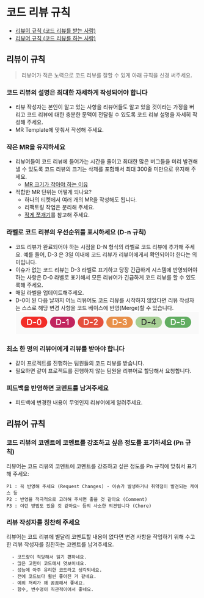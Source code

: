 # 코드 리뷰 규칙

- [리뷰이 규칙 (코드 리뷰를 받는 사람)](#리뷰이-규칙)
- [리뷰어 규칙 (코드 리뷰를 하는 사람)](#리뷰어-규칙)

## 리뷰이 규칙

> 리뷰어가 적은 노력으로 코드 리뷰를 잘할 수 있게 아래 규칙을 신경 써주세요.

### 코드 리뷰의 설명은 최대한 자세하게 작성되어야 합니다

- 리뷰 작성자는 본인이 알고 있는 사항을 리뷰어들도 알고 있을 것이라는 가정을 버리고 코드 리뷰에 대한 충분한 문맥이 전달될 수 있도록 코드 리뷰 설명을 자세히 작성해 주세요.
- MR Template에 맞춰서 작성해 주세요.

### 작은 MR을 유지하세요

- 리뷰어들이 코드 리뷰에 들어가는 시간을 줄이고 최대한 많은 버그들을 미리 발견해낼 수 있도록 코드 리뷰의 크기는 삭제를 포함해서 최대 300줄 미만으로 유지해 주세요.
  - [MR 크기가 작아야 하는 이유](https://engineering.linecorp.com/ko/blog/effective-codereview#keep-changes-small)
- 적합한 MR 단위는 어떻게 되나요?
  - 하나의 티켓에서 여러 개의 MR을 작성해도 됩니다.
  - 리팩토링 작업은 분리해 주세요.
  - [작게 쪼개기](https://soojin.ro/review/small-cls)를 참고해 주세요.

### 라벨로 코드 리뷰의 우선순위를 표시하세요 (D-n 규칙)

- 코드 리뷰가 완료되어야 하는 시점을 D-N 형식의 라벨로 코드 리뷰에 추가해 주세요. 예를 들어, D-3 은 3일 이내에 코드 리뷰가 리뷰어에게서 확인되어야 한다는 의미입니다.
- 이슈가 없는 코드 리뷰는 D-3 라벨로 표기하고 당장 긴급하게 시스템에 반영되어야 하는 사항은 D-0 라벨로 표기해서 모든 리뷰어가 긴급하게 코드 리뷰를 할 수 있도록해 주세요.
- 매일 라벨을 업데이트해주세요.
- D-0이 된 다음 날까지 어느 리뷰어도 코드 리뷰를 시작하지 않았다면 리뷰 작성자는 스스로 해당 변경 사항을 코드 베이스에 반영(Merge)할 수 있습니다.
  ![alt text](image.png)

### 최소 한 명의 리뷰어에게 리뷰를 받아야 합니다

- 같이 프로젝트를 진행하는 팀원들의 코드 리뷰를 받습니다.
- 필요하면 같이 프로젝트를 진행하지 않는 팀원을 리뷰어로 할당해서 요청합니다.

### 피드백을 반영하면 코멘트를 남겨주세요

- 피드백에 변경한 내용이 무엇인지 리뷰어에게 알려주세요.

## 리뷰어 규칙

### 코드 리뷰의 코멘트에 코멘트를 강조하고 싶은 정도를 표기하세요 (Pn 규칙)

리뷰어는 코드 리뷰의 코멘트에 코멘트를 강조하고 싶은 정도를 Pn 규칙에 맞춰서 표기해 주세요:

```
P1 : 꼭 반영해 주세요 (Request Changes) - 이슈가 발생하거나 취약점이 발견되는 케이스 등
P2 : 반영을 적극적으로 고려해 주시면 좋을 것 같아요 (Comment)
P3 : 이런 방법도 있을 것 같아요~ 등의 사소한 의견입니다 (Chore)
```

### 리뷰 작성자를 칭찬해 주세요

리뷰어는 코드 리뷰에 별달리 코멘트할 내용이 없다면 변경 사항을 작업하기 위해 수고한 리뷰 작성자를 칭찬하는 코멘트를 남겨주세요.

```
  - 코드량이 적당해서 읽기 편하네요.
  - 많은 고민이 코드에서 엿보이네요.
  - 성능에 아주 유리한 코드라고 생각되네요.
  - 전에 코드보다 훨씬 좋아진 거 같네요.
  - 예외 처리가 꽤 꼼꼼해서 좋네요.
  - 함수, 변수명이 직관적이어서 좋네요.
```
